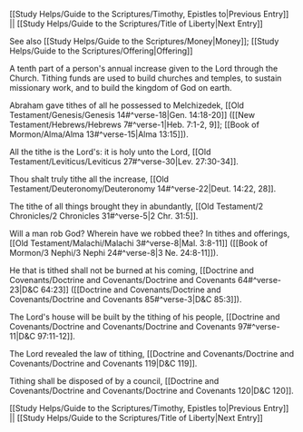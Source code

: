 [[Study Helps/Guide to the Scriptures/Timothy, Epistles to|Previous Entry]]  ||  [[Study Helps/Guide to the Scriptures/Title of Liberty|Next Entry]]

 See also [[Study Helps/Guide to the Scriptures/Money|Money]]; [[Study Helps/Guide to the Scriptures/Offering|Offering]]

 A tenth part of a person's annual increase given to the Lord through the Church. Tithing funds are used to build churches and temples, to sustain missionary work, and to build the kingdom of God on earth.

 Abraham gave tithes of all he possessed to Melchizedek, [[Old Testament/Genesis/Genesis 14#^verse-18|Gen. 14:18-20]] ([[New Testament/Hebrews/Hebrews 7#^verse-1|Heb. 7:1-2, 9]]; [[Book of Mormon/Alma/Alma 13#^verse-15|Alma 13:15]]).

 All the tithe is the Lord's: it is holy unto the Lord, [[Old Testament/Leviticus/Leviticus 27#^verse-30|Lev. 27:30-34]].

 Thou shalt truly tithe all the increase, [[Old Testament/Deuteronomy/Deuteronomy 14#^verse-22|Deut. 14:22, 28]].

 The tithe of all things brought they in abundantly, [[Old Testament/2 Chronicles/2 Chronicles 31#^verse-5|2 Chr. 31:5]].

 Will a man rob God? Wherein have we robbed thee? In tithes and offerings, [[Old Testament/Malachi/Malachi 3#^verse-8|Mal. 3:8-11]] ([[Book of Mormon/3 Nephi/3 Nephi 24#^verse-8|3 Ne. 24:8-11]]).

 He that is tithed shall not be burned at his coming, [[Doctrine and Covenants/Doctrine and Covenants/Doctrine and Covenants 64#^verse-23|D&C 64:23]] ([[Doctrine and Covenants/Doctrine and Covenants/Doctrine and Covenants 85#^verse-3|D&C 85:3]]).

 The Lord's house will be built by the tithing of his people, [[Doctrine and Covenants/Doctrine and Covenants/Doctrine and Covenants 97#^verse-11|D&C 97:11-12]].

 The Lord revealed the law of tithing, [[Doctrine and Covenants/Doctrine and Covenants/Doctrine and Covenants 119|D&C 119]].

 Tithing shall be disposed of by a council, [[Doctrine and Covenants/Doctrine and Covenants/Doctrine and Covenants 120|D&C 120]].

[[Study Helps/Guide to the Scriptures/Timothy, Epistles to|Previous Entry]]  ||  [[Study Helps/Guide to the Scriptures/Title of Liberty|Next Entry]]